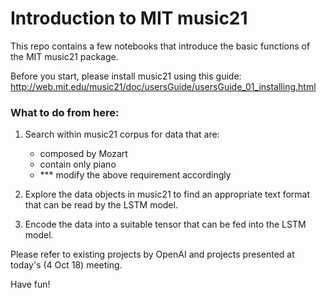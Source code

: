 # Introduction to MIT music21

This repo contains a few notebooks that introduce the basic functions of the MIT music21 package.

Before you start, please install music21 using this guide:  
http://web.mit.edu/music21/doc/usersGuide/usersGuide_01_installing.html

### What to do from here:

1. Search within music21 corpus for data that are:
    - composed by Mozart
    - contain only piano
    - *** modify the above requirement accordingly
    
2. Explore the data objects in music21 to find an appropriate text format that can be read by the LSTM model.

3. Encode the data into a suitable tensor that can be fed into the LSTM model.

Please refer to existing projects by OpenAI and projects presented at today's (4 Oct 18) meeting.

Have fun!
